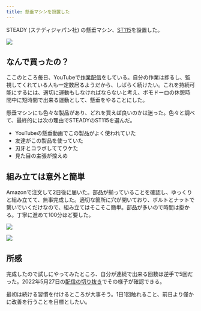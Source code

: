 ```yaml
---
title: 懸垂マシンを設置した
---
```

STEADY (ステディジャパン社) の懸垂マシン、[ST115](https://www.amazon.co.jp/dp/B09K3QQBKH)を設置した。

![](https://lh3.googleusercontent.com/EeiT9QI5SiUueC_Q05T3q5lcO4379GouZy97JAdlj6vwxcjBfLP-qDcS_i4Rf5cBTUxTaRd0K1EiFaf8uOaY1O4Ki5BrKWlPKUQQ79SF19-VfwTj7q08afwA4SQ1Db7xslSKbnhB-9nZZumoJnfnZHt3vrkQ0ofpetzkPnuQby8z6Bqgrohg1BCLuwhL)

なんで買ったの？
--------

ここのところ毎日、YouTubeで[作業配信](https://www.youtube.com/c/r7kamura)をしている。自分の作業は捗るし、監視してくれている人も一定数居るようだから、しばらく続けたい。これを持続可能にするには、適切に運動もしなければならないと考え、ポモドーロの休憩時間中に短時間で出来る運動として、懸垂をやることにした。

懸垂マシンにも色々な製品があり、どれを買えば良いのかは迷った。色々と調べて、最終的には次の理由でSTEADYのST115を選んだ。

*   YouTubeの懸垂動画でこの製品がよく使われていた
*   友達がこの製品を使っていた
*   刃牙とコラボしててウケた
*   見た目の主張が控えめ

組み立ては意外と簡単
----------

Amazonで注文して2日後に届いた。部品が揃っていることを確認し、ゆっくりと組み立てて、無事完成した。適切な箇所に穴が開いており、ボルトとナットで繋いでいくだけなので、組み立てはそこそこ簡単。部品が多いので時間は掛かる。丁寧に進めて100分ほど要した。

![](https://lh4.googleusercontent.com/ZeN8cYnQT5NI9XpKdtUv2zTgQSwDD97Qwq_1ARfhUnie_q1e45yCdJaQl6xxghNuobyQ9thlmYzEIgzIeZOyypoCjjG_PNJ1BRd-HyL5rz3Iv7NRznmA8aVAYWVwu1dPED6PluHIuoYv8OFOnQDmzxsnrpkfTxHWS716ejZPTFs0uvKSx2gQRq0Ij2rh)

![](https://lh4.googleusercontent.com/2LPuOHhXf859mbS0rV7SXnvg61RMGkgBizzQJIrpkB4XSOR146MtTn8KbINipTikMvHi_rapefaUt9zb4PSBAr3H0S50i0TMXorJVBq_p0GUCALohkNLUF7IJvZjou4dVoeowgE7C0juzMUxbEtU3jnjWDnQz96C8_TzKryQnUonMob36ov_hEy1naj2)

所感
--

完成したので試しにやってみたところ、自分が連続で出来る回数は逆手で5回だった。2022年5月27日の[配信の切り抜き](https://www.youtube.com/clip/Ugkxy2NXpdlfZF0kT9s-MoCOrbB1wpWEryK9)でその様子が確認できる。

最初は続ける習慣を付けるところが大事そう。1日1回触れること、前日より僅かに改善を行うことを目標としたい。
